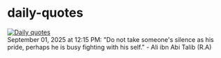 # daily-quotes
[![Daily quotes](https://github.com/ceepu8/daily-quotes/actions/workflows/daily-quote.yml/badge.svg)](https://github.com/ceepu8/daily-quotes/actions/workflows/daily-quote.yml)<br/>
September 01, 2025 at 12:15 PM: "Do not take someone's silence as his pride, perhaps he is busy fighting with his self." - Ali ibn Abi Talib (R.A)
